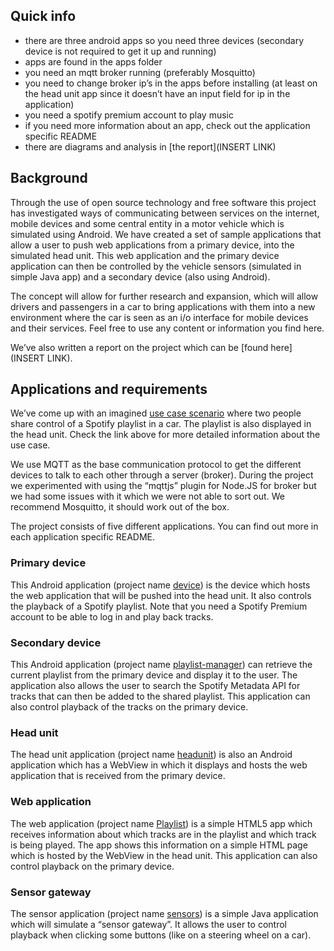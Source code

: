 ## Quick info

* there are three android apps so you need three devices (secondary device is not required to get it up and running)
* apps are found in the apps folder 
* you need an mqtt broker running (preferably Mosquitto)
* you need to change broker ip’s in the apps before installing (at least on the head unit app since it doesn’t have an input field for ip in the application)
* you need a spotify premium account to play music
* if you need more information about an app, check out the application specific README
* there are diagrams and analysis in [the report](INSERT LINK)

## Background

Through the use of open source technology and free software this project has investigated ways of communicating between services on the internet, mobile devices and some central entity in a motor vehicle which is simulated using 
Android. We have created a set of sample applications that allow a user to push web applications from a primary device, into the simulated head unit. This web application and the primary device application can then be controlled 
by the vehicle sensors (simulated in simple Java app) and a secondary device (also using Android). 

The concept will allow for further research and expansion, which will allow drivers and passengers in a car to bring applications with them into a new environment where the car is seen as an i/o interface for mobile devices and 
their services. Feel free to use any content or information you find here.

We’ve also written a report on the project which can be [found here](INSERT LINK).

## Applications and requirements

We’ve come up with an imagined [use case scenario](https://github.com/Snadde/infotainment/wiki/use-cases) where two people share control of a Spotify playlist in a car. The playlist is also displayed in the head unit. Check 
the link above for more detailed information about the use case.

We use MQTT as the base communication protocol to get the different devices to talk to each other through a server (broker). During the project we experimented with using the “mqttjs” plugin for Node.JS for broker but we 
had some issues with it which we were not able to sort out. We recommend Mosquitto, it should work out of the box.

The project consists of five different applications. You can find out more in each application specific README.

### Primary device

This Android application (project name [device](https://github.com/Snadde/infotainment/tree/development/apps/device)) is the device which hosts the web application that will be pushed into the head unit. It also controls the playback of a Spotify playlist. Note that you need a Spotify Premium account to be able to 
log in and play back tracks.

### Secondary device

This Android application (project name [playlist-manager](https://github.com/Snadde/infotainment/tree/development/apps/playlist-manager)) can retrieve the current playlist from the primary device and display it to the user. The application also allows the user to search the Spotify Metadata API for tracks that can then be added to the 
shared playlist. This application can also control playback of the tracks on the primary device.

### Head unit

The head unit application (project name [headunit](https://github.com/Snadde/infotainment/tree/development/apps/headunit))  is also an Android application which has a WebView in which it displays and hosts the web application that is received from the primary device.

### Web application

The web application (project name [Playlist](https://github.com/Snadde/infotainment/tree/development/apps/webapp/Playlist))  is a simple HTML5 app which receives information about which tracks are in the playlist and which track is being played. The app shows this information on a simple HTML page which is hosted by the WebView 
in the head unit. This application can also control playback on the primary device.

### Sensor gateway

The sensor application (project name [sensors](https://github.com/Snadde/infotainment/tree/development/apps/sensors)) is a simple Java application which will simulate a “sensor gateway”. It allows the user to control playback when clicking some buttons (like on a steering wheel on a car).

